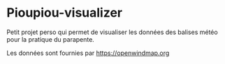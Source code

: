 # Pioupiou-visualizer

Petit projet perso qui permet de visualiser les données des balises météo pour la pratique du parapente.

Les données sont fournies par https://openwindmap.org
